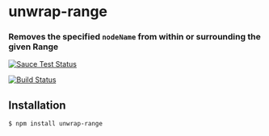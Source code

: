 unwrap-range
==========
### Removes the specified `nodeName` from within or surrounding the given Range

[![Sauce Test Status](https://saucelabs.com/browser-matrix/unwrap-range.svg)](https://saucelabs.com/u/unwrap-range)

[![Build Status](https://travis-ci.org/webmodules/unwrap-range.svg?branch=master)](https://travis-ci.org/webmodules/unwrap-range)


Installation
------------

``` bash
$ npm install unwrap-range
```

